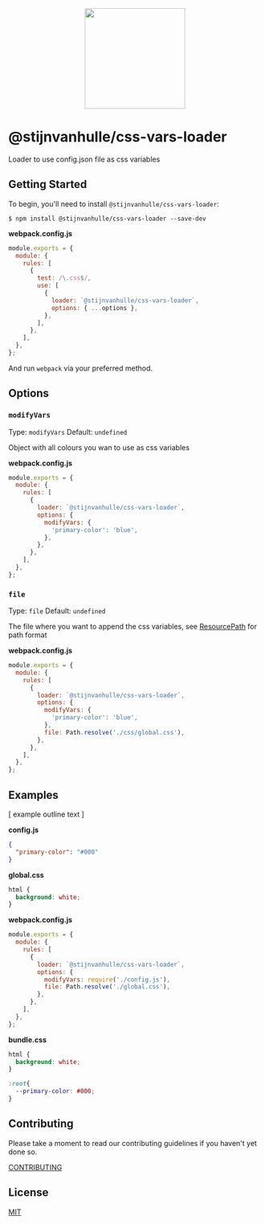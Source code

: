 <div align="center">
  <a href="https://github.com/webpack/webpack">
    <img width="200" height="200" src="https://webpack.js.org/assets/icon-square-big.svg">
  </a>
</div>

# @stijnvanhulle/css-vars-loader

Loader to use config.json file as css variables

## Getting Started

To begin, you'll need to install `@stijnvanhulle/css-vars-loader`:

```console
$ npm install @stijnvanhulle/css-vars-loader --save-dev
```

**webpack.config.js**

```js
module.exports = {
  module: {
    rules: [
      {
        test: /\.css$/,
        use: [
          {
            loader: `@stijnvanhulle/css-vars-loader`,
            options: { ...options },
          },
        ],
      },
    ],
  },
};
```

And run `webpack` via your preferred method.

## Options

### `modifyVars`

Type: `modifyVars`
Default: `undefined`

Object with all colours you wan to use as css variables

**webpack.config.js**

```js
module.exports = {
  module: {
    rules: [
      {
        loader: `@stijnvanhulle/css-vars-loader`,
        options: {
          modifyVars: {
            'primary-color': 'blue',
          },
        },
      },
    ],
  },
};
```

### `file`

Type: `file`
Default: `undefined`

The file where you want to append the css variables, see [ResourcePath](https://webpack.js.org/api/loaders/#thisresourcepath) for path format

**webpack.config.js**

```js
module.exports = {
  module: {
    rules: [
      {
        loader: `@stijnvanhulle/css-vars-loader`,
        options: {
          modifyVars: {
            'primary-color': 'blue',
          },
          file: Path.resolve('./css/global.css'),
        },
      },
    ],
  },
};
```

## Examples

[ example outline text ]

**config.js**

```json
{
  "primary-color": "#000"
}
```

**global.css**

```css
html {
  background: white;
}
```

**webpack.config.js**

```js
module.exports = {
  module: {
    rules: [
      {
        loader: `@stijnvanhulle/css-vars-loader`,
        options: {
          modifyVars: require('./config.js'),
          file: Path.resolve('./global.css'),
        },
      },
    ],
  },
};
```

**bundle.css**

```css
html {
  background: white;
}

:root{
  --primary-color: #000;
}

```


## Contributing

Please take a moment to read our contributing guidelines if you haven't yet done so.

[CONTRIBUTING](./.github/CONTRIBUTING.md)

## License

[MIT](./LICENSE)

